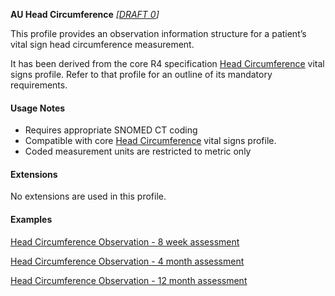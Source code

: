 **AU Head Circumference** *[[DRAFT 0](guidance.html)]*

This profile provides an observation information structure for a patient’s vital sign head circumference measurement.

It has been derived from the core R4 specification [Head Circumference](http://hl7.org/fhir/StructureDefinition/headcircum) vital signs profile. 
Refer to that profile for an outline of its mandatory requirements.


#### Usage Notes
* Requires appropriate SNOMED CT coding
* Compatible with core [Head Circumference](http://hl7.org/fhir/StructureDefinition/headcircum) vital signs profile.
* Coded measurement units are restricted to metric only


#### Extensions

No extensions are used in this profile.


#### Examples

[Head Circumference Observation - 8 week assessment](Observation-headcircum-example0.html)

[Head Circumference Observation - 4 month assessment](Observation-headcircum-example1.html)

[Head Circumference Observation - 12 month assessment](Observation-headcircum-example2.html)

